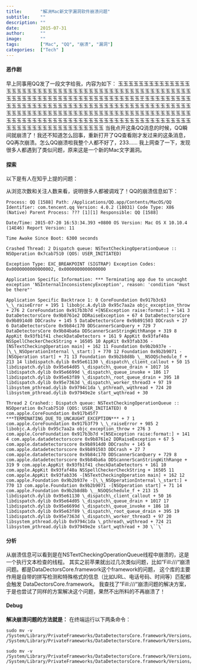 ```yaml
---
title:       "解决Mac新文字漏洞软件崩溃问题"
subtitle:    ""
description: ""
date:        2015-07-31
author:      ""
image:       ""
tags:        ["Mac", "QQ", "崩溃", "漏洞"]
categories:  ["Tech" ]
---
```


#### 恶作剧

早上同事用QQ发了一段文字给我，内容为如下： 玉玉玉玉玉玉玉玉玉玉玉玉玉玉玉玉玉玉玉玉玉玉玉玉玉玉玉玉玉玉玉玉玉玉玉玉玉玉玉玉玉玉玉玉玉玉玉玉玉玉玉玉玉玉玉玉玉玉玉玉玉玉玉玉玉玉玉玉玉玉玉玉玉玉玉玉王玉玉玉玉玉玉玉玉玉玉玉玉玉玉玉玉玉玉玉玉玉玉玉玉玉玉玉玉玉玉玉玉玉玉玉玉玉玉玉玉玉玉玉玉玉玉玉玉玉玉玉玉玉玉玉玉玉玉玉玉玉玉玉玉玉玉玉玉玉玉玉玉玉玉玉玉玉玉玉玉玉玉玉玉玉玉玉玉玉玉玉玉玉玉玉玉玉玉玉玉玉玉玉玉玉玉玉玉玉玉玉玉玉玉玉玉玉玉玉玉玉玉玉玉玉玉玉玉玉玉玉玉玉玉玉玉 当我点开这条QQ消息的时候，QQ瞬间就崩溃了！我还不知道怎么回事，重新打开了QQ查看刚才发过来的这条消息，QQ再次崩溃。怎么QQ崩溃啦我整个人都不好了，233…… 我上网查了一下，发现很多人都遇到了类似问题，原来这是一个新的Mac文字漏洞。

#### 探索

以下是有人在知乎上提的问题：

从浏览次数和关注人数来看，说明很多人都被调戏了！QQ的崩溃信息如下：

```shell
Process: QQ [1588] Path: /Applications/QQ.app/Contents/MacOS/QQ Identifier: com.tencent.qq Version: 4.0.2 (18031) Code Type: X86 (Native) Parent Process: ??? [1][1] Responsible: QQ [1588]

Date/Time: 2015-07-20 16:53:34.393 +0800 OS Version: Mac OS X 10.10.4 (14E46) Report Version: 11

Time Awake Since Boot: 6300 seconds

Crashed Thread: 2 Dispatch queue: NSTextCheckingOperationQueue :: NSOperation 0x7cab7510 (QOS: USER_INITIATED)

Exception Type: EXC_BREAKPOINT (SIGTRAP) Exception Codes: 0x0000000000000002, 0x0000000000000000

Application Specific Information: *** Terminating app due to uncaught exception 'NSInternalInconsistencyException', reason: 'condition "must be there"'

Application Specific Backtrace 1: 0 CoreFoundation 0x917b3c63 \_\_raiseError + 195 1 libobjc.A.dylib 0x95c7aa2a objc_exception_throw + 276 2 CoreFoundation 0x917b3b7d +[NSException raise:format:] + 141 3 DataDetectorsCore 0x9b8761e2 DDRaiseException + 67 4 DataDetectorsCore 0x9b8914d0 DDCrashv + 145 5 DataDetectorsCore 0x9b891503 DDCrash + 27 6 DataDetectorsCore 0x9b84c170 DDScannerScanQuery + 729 7 DataDetectorsCore 0x9b84ba6a DDScannerScanStringWithRange + 319 8 AppKit 0x93fb1f41 checkDataDetectors + 161 9 AppKit 0x93faf40a NSSpellCheckerCheckString + 16505 10 AppKit 0x93fab336 -[NSTextCheckingOperation main] + 162 11 Foundation 0x9b2b937e -[\_\_NSOperationInternal \_start:] + 770 12 Foundation 0x9b2b9071 -[NSOperation start] + 71 13 Foundation 0x9b2b8d8b \__NSOQSchedule_f + 213 14 libdispatch.dylib 0x95e61130 \_dispatch\_client_callout + 50 15 libdispatch.dylib 0x95e64d05 \_dispatch\_queue_drain + 1017 16 libdispatch.dylib 0x95e6699d \_dispatch\_queue_invoke + 186 17 libdispatch.dylib 0x95e63f89 \_dispatch\_root_queue_drain + 395 18 libdispatch.dylib 0x95e7363d \_dispatch\_worker_thread3 + 97 19 libsystem_pthread.dylib 0x9794c1da \_pthread\_wqthread + 724 20 libsystem_pthread.dylib 0x97949e2e start_wqthread + 30

Thread 2 Crashed:: Dispatch queue: NSTextCheckingOperationQueue :: NSOperation 0x7cab7510 (QOS: USER_INITIATED) 0 com.apple.CoreFoundation 0x917b45f7 ***TERMINATING_DUE_TO_UNCAUGHT_EXCEPTION*** + 7 1 com.apple.CoreFoundation 0x917b3f79 \_\_raiseError + 985 2 libobjc.A.dylib 0x95c7aa2a objc_exception_throw + 276 3 com.apple.CoreFoundation 0x917b3b7d +[NSException raise:format:] + 141 4 com.apple.datadetectorscore 0x9b8761e2 DDRaiseException + 67 5 com.apple.datadetectorscore 0x9b8914d0 DDCrashv + 145 6 com.apple.datadetectorscore 0x9b891503 DDCrash + 27 7 com.apple.datadetectorscore 0x9b84c170 DDScannerScanQuery + 729 8 com.apple.datadetectorscore 0x9b84ba6a DDScannerScanStringWithRange + 319 9 com.apple.AppKit 0x93fb1f41 checkDataDetectors + 161 10 com.apple.AppKit 0x93faf40a NSSpellCheckerCheckString + 16505 11 com.apple.AppKit 0x93fab336 -[NSTextCheckingOperation main] + 162 12 com.apple.Foundation 0x9b2b937e -[\_\_NSOperationInternal \_start:] + 770 13 com.apple.Foundation 0x9b2b9071 -[NSOperation start] + 71 14 com.apple.Foundation 0x9b2b8d8b \__NSOQSchedule_f + 213 15 libdispatch.dylib 0x95e61130 \_dispatch\_client_callout + 50 16 libdispatch.dylib 0x95e64d05 \_dispatch\_queue_drain + 1017 17 libdispatch.dylib 0x95e6699d \_dispatch\_queue_invoke + 186 18 libdispatch.dylib 0x95e63f89 \_dispatch\_root_queue_drain + 395 19 libdispatch.dylib 0x95e7363d \_dispatch\_worker_thread3 + 97 20 libsystem_pthread.dylib 0x9794c1da \_pthread\_wqthread + 724 21 libsystem_pthread.dylib 0x97949e2e start_wqthread + 30 \``\`

```

#### 分析

从崩溃信息可以看到是在NSTextCheckingOperationQueue线程中崩溃的，这是一个执行文本检查的线程。 其实之前苹果就出过几次类似问题，比如”Fill:///“崩溃问题。都是DataDectorsCore.framework这个framework的问题， 这个库的主要作用是自带的拼写检测和特殊格式的信息（比如URL、电话号码、时间等）匹配都会触发 DataDectorsCore.framework。 我查找了”Fill:///“崩溃问题的解决方案，于是也尝试了同样的方案解决这个问题，果然不出所料的不再崩溃了！

#### Debug

**解决崩溃问题的方法就是：** 在终端运行以下两条命令：

```shell
sudo mv -v /System/Library/PrivateFrameworks/DataDetectorsCore.framework/Versions/A/Resources/com.apple.datadetectorscore.cache.urlifier.system /System/Library/PrivateFrameworks/DataDetectorsCore.framework/Versions/A/Resources/com.apple.datadetectorscore.cache.urlifier.system.backup

sudo mv -v /System/Library/PrivateFrameworks/DataDetectorsCore.framework/Versions/A/Resources/com.apple.datadetectorscore.cache.full.asia.system /System/Library/PrivateFrameworks/DataDetectorsCore.framework/Versions/A/Resources/com.apple.datadetectorscore.cache.full.asia.system.backup

```
